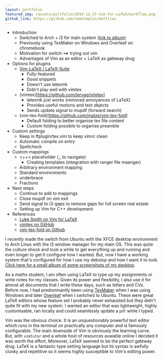 ```yaml
---
layout: portfolio
featured_img: /assets/portfolio/2019-12-17-Vim-for-LaTeX/workflow.png
github_link: https://github.com/tomchaplin/dotfiles
---
```


* Introduction
  * Switched to Arch + i3 for main system ([link to album](https://imgur.com/a/qCT6Wij))
  * Previously using TexMaker on Windows and Overleaf on chromebook
  * Motivation for switch ==> trying out vim
  * Advantages of Vim as an editor + LaTeX as gateway drug
* Options for plugins
  * [Vim-LaTeX / LaTeX-Suite](https://github.com/vim-latex/vim-latex)
    * Fully-featured
    * Good snippets
    * Doesn't use latexmk
    * Didn't play well with vimtex
  * (vimtex)[https://github.com/lervag/vimtex]
    * latexmk just works (removed annoyances of LaTeX)
    * Provides useful motions and text objects
    * Sends update signal to mupdf (forward search)
  * (vim-tex-fold)[https://github.com/matze/vim-tex-fold]
    * Default folding to better organise tex file content
    * Custom folding possible to organise preamble
* Custom settings
  * Keep in ftplugin/tex.vim to keep vimrc clean
  * Automatic compile on entry
  * Spellcheck
* Custom mappings
  * <++> placeholder (,, to navigate)
    * Creating templates (integration with ranger file maanger)
  * Arbitrary environment mapping
  * Standard environments
  * underbrace
  * Fractions
* Next steps
  * Continue to add to mappings
  * Close mupdf on vim exit
  * Send signal to i3-gaps to remove gaps for full screen real estate
  * Setting up Vim for C++ development
* References
  * [Luke Smith on Vim for LaTeX](https://www.youtube.com/watch?v=Mphdtdv2_xs&t=217s)
  * [vimtex on GitHub](https://github.com/lervag/vimtex)
  * [vim-tex-fold on Github](https://github.com/matze/vim-tex-fold)

I recently made the switch from Ubuntu with the XFCE desktop environment to Arch Linux with the i3 window manager for my main OS. This was quite the culture shock and took a while to get everything up and running and even longer to get it configure how I wanted. But, now I have a working system that's configured for how I use my dekstop and how I want it to look. [Click here for a small album of some screenshots of my desktop](https://github.com/vim-latex/vim-latex).

As a maths student, I am often using LaTeX to type up my assignments or write notes for my classes. Given its power and flexibility, I also use it for almost all documents that I write these days, such as letters and CVs. Before now, I had predominantly been using [TexMaker](http://www.xm1math.net/texmaker/) when I was using Windows and later [Overleaf](https://www.overleaf.com/project) when I switched to Ubuntu. These were great LaTeX editors whose feature set I probably never exhausted but they didn't quite fit with my new system. I wanted an editor that was lightweight, highly customisable, ran locally and could seamlessly update a `pdf` while I typed.

Vim was the obvious choice. It is an unquestionably powerful text editor which runs in the terminal on practically any computer and is famously configurable. The main downside of Vim is obviously the learning curve. But, with `vimtutor` and a whole host of resources avaiable online I decided it was worth the effort. Moreover, LaTeX seemed to be the perfect gateway drug. LaTeX is a fantastic type setting language but its syntax is awfully clunky and repetitive so it seems highly susceptible to Vim's editing power.
